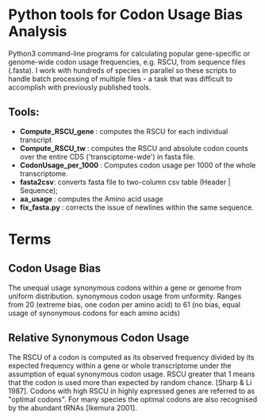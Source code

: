 # Python tools for Codon Usage Bias Analysis
Python3 command-line programs for calculating popular gene-specific or genome-wide codon usage frequencies, e.g. RSCU, from sequence files (.fasta).  I work with hundreds of species in parallel so these scripts to handle batch processing of multiple files - a task that was difficult to accomplish with previously published tools. 

## Tools:
- <b>Compute_RSCU_gene </b>:  computes the RSCU for each individual  transcript
- <b>Compute_RSCU_tw </b>:  computes the RSCU and absolute codon counts over the entire CDS ('transciptome-wde') in fasta file.
- <b>CodonUsage_per_1000 </b>:  Computes codon usage per 1000 of the whole transcriptome.
- <b>fasta2csv</b>: converts fasta file to two-column csv table (Header | Sequence); 
- <b> aa_usage </b>: computes the Amino acid usage
- <b> fix_fasta.py </b>: corrects the issue of newlines within the same sequence. 

# Terms
## Codon Usage Bias
The unequal usage synonymous codons within a gene or genome from uniform distribution. 
 synonymous codon usage from unformity. Ranges from 20 (extreme bias, one codon per amino acid) to 61 (no bias, equal usage of synonymous codons for each amino acids)

## Relative Synonymous Codon Usage
The RSCU of a codon is computed as its observed frequency  divided by its expected frequency within a gene or whole transcriptome under the assumption of equal synonymous codon usage. RSCU greater that 1 means that the codon is used more than expected by random chance. [Sharp & Li 1987]. Codons with high RSCU in highly expressed genes are referred to as "optimal codons". For many species the optimal codons are also recognised by the abundant tRNAs [Ikemura 2001]. 

